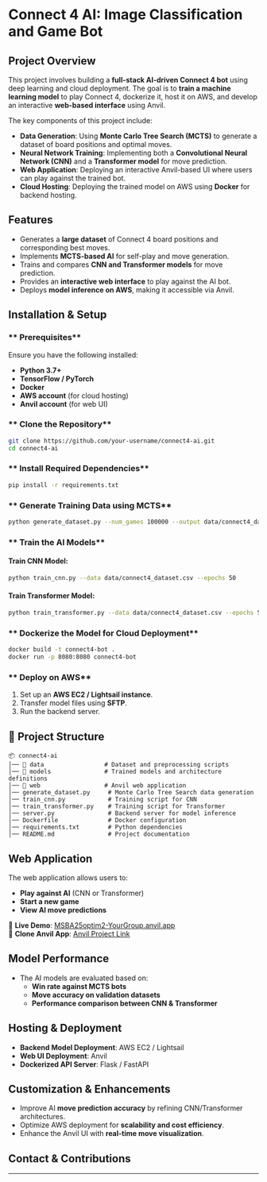 # Connect 4 AI: Image Classification and Game Bot

##  Project Overview
This project involves building a **full-stack AI-driven Connect 4 bot** using deep learning and cloud deployment. The goal is to **train a machine learning model** to play Connect 4, dockerize it, host it on AWS, and develop an interactive **web-based interface** using Anvil.

The key components of this project include:
- **Data Generation**: Using **Monte Carlo Tree Search (MCTS)** to generate a dataset of board positions and optimal moves.
- **Neural Network Training**: Implementing both a **Convolutional Neural Network (CNN)** and a **Transformer model** for move prediction.
- **Web Application**: Deploying an interactive Anvil-based UI where users can play against the trained bot.
- **Cloud Hosting**: Deploying the trained model on AWS using **Docker** for backend hosting.

## Features
- Generates a **large dataset** of Connect 4 board positions and corresponding best moves.
- Implements **MCTS-based AI** for self-play and move generation.
- Trains and compares **CNN and Transformer models** for move prediction.
- Provides an **interactive web interface** to play against the AI bot.
- Deploys **model inference on AWS**, making it accessible via Anvil.

##  Installation & Setup

### ** Prerequisites**
Ensure you have the following installed:
- **Python 3.7+**
- **TensorFlow / PyTorch**
- **Docker**
- **AWS account** (for cloud hosting)
- **Anvil account** (for web UI)

### ** Clone the Repository**
```bash
git clone https://github.com/your-username/connect4-ai.git
cd connect4-ai
```

### ** Install Required Dependencies**
```bash
pip install -r requirements.txt
```

### ** Generate Training Data using MCTS**
```bash
python generate_dataset.py --num_games 100000 --output data/connect4_dataset.csv
```

### ** Train the AI Models**
#### Train CNN Model:
```bash
python train_cnn.py --data data/connect4_dataset.csv --epochs 50
```
#### Train Transformer Model:
```bash
python train_transformer.py --data data/connect4_dataset.csv --epochs 50
```

### ** Dockerize the Model for Cloud Deployment**
```bash
docker build -t connect4-bot .
docker run -p 8080:8080 connect4-bot
```

### ** Deploy on AWS**
1. Set up an **AWS EC2 / Lightsail instance**.
2. Transfer model files using **SFTP**.
3. Run the backend server.


## 📂 Project Structure
```
📦 connect4-ai
│── 📂 data                 # Dataset and preprocessing scripts
│── 📂 models               # Trained models and architecture definitions
│── 📂 web                  # Anvil web application
│── generate_dataset.py     # Monte Carlo Tree Search data generation
│── train_cnn.py            # Training script for CNN
│── train_transformer.py    # Training script for Transformer
│── server.py               # Backend server for model inference
│── Dockerfile              # Docker configuration
│── requirements.txt        # Python dependencies
│── README.md               # Project documentation
```


## Web Application
The web application allows users to:
- **Play against AI** (CNN or Transformer)
- **Start a new game**
- **View AI move predictions**

🔗 **Live Demo**: [MSBA25optim2-YourGroup.anvil.app](#)  
🔗 **Clone Anvil App**: [Anvil Project Link](#)

## Model Performance
- The AI models are evaluated based on:
  - **Win rate against MCTS bots**
  - **Move accuracy on validation datasets**
  - **Performance comparison between CNN & Transformer**

## Hosting & Deployment
- **Backend Model Deployment**: AWS EC2 / Lightsail
- **Web UI Deployment**: Anvil
- **Dockerized API Server**: Flask / FastAPI

## Customization & Enhancements
- Improve AI **move prediction accuracy** by refining CNN/Transformer architectures.
- Optimize AWS deployment for **scalability and cost efficiency**.
- Enhance the Anvil UI with **real-time move visualization**.

## Contact & Contributions


---

